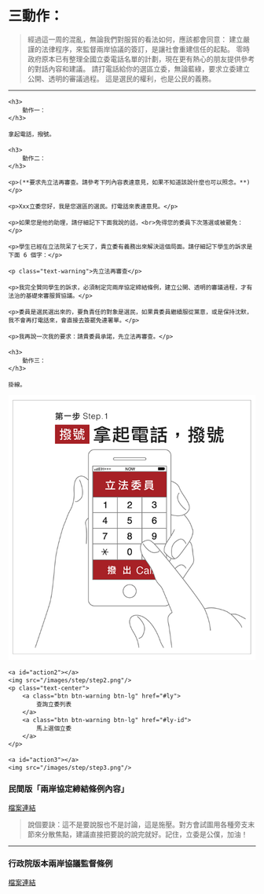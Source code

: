 <a id="teach"></a>
# 三動作：

> 經過這一周的混亂，無論我們對服貿的看法如何，應該都會同意：
> 建立嚴謹的法律程序，來監督兩岸協議的簽訂，是讓社會重建信任的起點。
> 零時政府原本已有整理全國立委電話名單的計劃，現在更有熱心的朋友提供參考的對話內容和建議。
> 請打電話給你的選區立委，無論藍綠，要求立委建立公開、透明的審議過程。
> 這是選民的權利，也是公民的義務。

----

<div id="text-instruction">

    <h3> 
        動作一：
    </h3>

    拿起電話，撥號。

    <h3>
        動作二：
    </h3>

    <p>(**要求先立法再審查。請參考下列內容表達意見，如果不知道該說什麼也可以照念。**)</p>

    <p>Xxx立委您好，我是您選區的選民。打電話來表達意見。</p>

    <p>如果您是他的助理，請仔細記下下面我說的話，<br>免得您的委員下次落選或被罷免：</p>

    <p>學生已經在立法院呆了七天了，貴立委有義務出來解決這個局面。請仔細記下學生的訴求是下面 6 個字：</p>

    <p class="text-warning">先立法再審查</p>
     
    <p>我完全贊同學生的訴求，必須制定完兩岸協定締結條例，建立公開、透明的審議過程，才有法治的基礎來審服貿協議。</p>
     
    <p>委員是選民選出來的，要負責任的對象是選民，如果貴委員繼續服從黨意，或是保持沈默，我不會再打電話來，會直接去簽罷免連署單。</p>
     
    <p>我再說一次我的要求：請貴委員承諾，先立法再審查。</p>
     
    <h3>
        動作三：
    </h3>

    掛線。
</div>

<div id="img-instruction">
    <a id="action1"></a>
    <img src="/images/step/step1.png"/>
     
    <a id="action2"></a>
    <img src="/images/step/step2.png"/>
    <p class="text-center">
        <a class="btn btn-warning btn-lg" href="#ly">
            查詢立委列表
        </a>
        <a class="btn btn-warning btn-lg" href="#ly-id">
            馬上選個立委
        </a>
    </p>
     
    <a id="action3"></a>
    <img src="/images/step/step3.png"/>
</div>

<a id="link"></a>
### 民間版「兩岸協定締結條例內容」

[檔案連結](https://docs.google.com/file/d/0B6meUyeFIFA8N2VaX3FvNWYzWlU/edit)

<blockquote class="text-warning">
    說個要訣：這不是要說服也不是討論，這是施壓。對方會試圖用各種旁支末節來分散焦點，建議直接把要說的說完就好。記住，立委是公僕，加油！
</blockquote>

----

<a id="act-link"></a>
### 行政院版本兩岸協議監督條例

[檔案連結](http://audreyt.org/tmp/103.04.03-5-28.clearscan.pdf)
